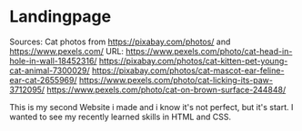 # Landingpage
Sources:
Cat photos from https://pixabay.com/photos/ and 
https://www.pexels.com/
URL:
https://www.pexels.com/photo/cat-head-in-hole-in-wall-18452316/
https://pixabay.com/photos/cat-kitten-pet-young-cat-animal-7300029/
https://pixabay.com/photos/cat-mascot-ear-feline-ear-cat-2655969/
https://www.pexels.com/photo/cat-licking-its-paw-3712095/
https://www.pexels.com/photo/cat-on-brown-surface-244848/

This is my second Website i made and i know
it's not perfect, but it's start.
I wanted to see my recently learned skills in HTML and CSS.